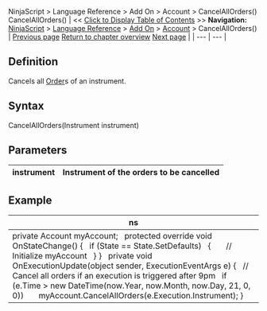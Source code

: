 ﻿
NinjaScript > Language Reference > Add On > Account > CancelAllOrders()
CancelAllOrders()
| << [Click to Display Table of Contents](accounts_cancelallorders.md) >> **Navigation:**     [NinjaScript](ninjascript-1.md) > [Language Reference](language_reference_wip-1.md) > [Add On](add_on-1.md) > [Account](account_class-1.md) > CancelAllOrders() | [Previous page](cancel-1.md) [Return to chapter overview](account_class-1.md) [Next page](change-1.md) |
| --- | --- |
## Definition
Cancels all [Order](order-1.md)s of an instrument.
 
## Syntax
CancelAllOrders(Instrument instrument)
 
## Parameters
| instrument | Instrument of the orders to be cancelled |
| --- | --- |

## Example
| ns |
| --- |
| private Account myAccount;   protected override void OnStateChange() {    if (State == State.SetDefaults)    {        // Initialize myAccount    } }   private void OnExecutionUpdate(object sender, ExecutionEventArgs e) {    // Cancel all orders if an execution is triggered after 9pm    if (e.Time > new DateTime(now.Year, now.Month, now.Day, 21, 0, 0))        myAccount.CancelAllOrders(e.Execution.Instrument); } |

